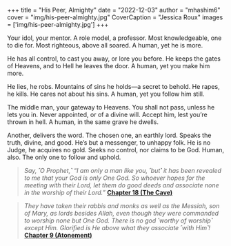 +++
title = "His Peer, Almighty"
date = "2022-12-03"
author = "mhashim6"
cover = "img/his-peer-almighty.jpg"
CoverCaption = "Jessica Roux"
images = ['img/his-peer-almighty.jpg']
+++

Your idol, your mentor. A role model, a professor.  Most knowledgeable, one to die for. Most righteous, above all soared. A human, yet he is more.

He has all control, to cast you away, or lore you before. He keeps the gates of Heavens, and to Hell he leaves the door. A human, yet you make him more.

He lies, he robs. Mountains of sins he holds—a secret to behold. He rapes, he kills. He cares not about his sins. A human, yet you follow him still.

The middle man, your gateway to Heavens. You shall not pass, unless he lets you in. Never appointed, or of a divine will. Accept him, lest you’re thrown in hell. A human, in the same grave he dwells.

Another, delivers the word. The chosen one, an earthly lord. Speaks the truth, divine, and good. He’s but a messenger, to unhappy folk. He is no Judge, he acquires no gold. Seeks no control, nor claims to be God. Human, also. The only one to follow and uphold.

> _Say, ˹O Prophet,˺ “I am only a man like you, ˹but˺ it has been revealed to me that your God is only One God. So whoever hopes for the meeting with their Lord, let them do good deeds and associate none in the worship of their Lord.”_
> **[Chapter 18 (The Cave)](https://quran.com/18?startingVerse=110)**

> _They have taken their rabbis and monks as well as the Messiah, son of Mary, as lords besides Allah, even though they were commanded to worship none but One God. There is no god ˹worthy of worship˺ except Him. Glorified is He above what they associate ˹with Him˺!_
> **[Chapter 9 (Atonement)](https://quran.com/9/31)**

